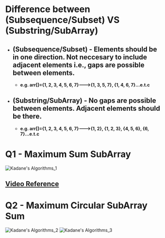 # Difference between (Subsequence/Subset) **VS** (Substring/SubArray)

- ## **(Subsequence/Subset) -** Elements should be in one direction. Not neccesary to include adjacent elements i.e., gaps are possible between elements.
  - **e.g. arr[]={1, 2, 3, 4, 5, 6, 7}--->{1, 3, 5, 7}, {1, 4, 6, 7}...e.t.c**
- ## **(Substring/SubArray) -** No gaps are possible between elements. Adjacent elements should be there.
  - **e.g. arr[]={1, 2, 3, 4, 5, 6, 7}--->{1, 2}, {1, 2, 3}, {4, 5, 6}, {6, 7}...e.t.c**

# Q1 - Maximum Sum SubArray

![Kadane's Algorithms_1](https://user-images.githubusercontent.com/71629248/121769374-e9946100-cb80-11eb-895d-4e7b73126b0b.jpg)

## **[Video Reference](https://youtu.be/VMtyGnNcdPw)**

# Q2 - Maximum Circular SubArray Sum

![Kadane's Algorithms_2](https://user-images.githubusercontent.com/71629248/121769410-0af54d00-cb81-11eb-9a6d-1014010c16a5.jpg)
![Kadane's Algorithms_3](https://user-images.githubusercontent.com/71629248/121769415-0cbf1080-cb81-11eb-847e-a3525638b515.jpg)
